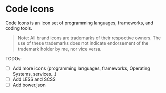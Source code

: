Code Icons
=====

Code Icons is an icon set of programming languages, frameworks, and coding tools.

> Note: All brand icons are trademarks of their respective owners. The use of these trademarks does not indicate endorsement of the trademark holder by me, nor vice versa.

TODOs:

- [ ] Add more icons (programming languages, frameworks, Operating Systems, services...)
- [ ] Add LESS and SCSS
- [ ] Add bower.json
